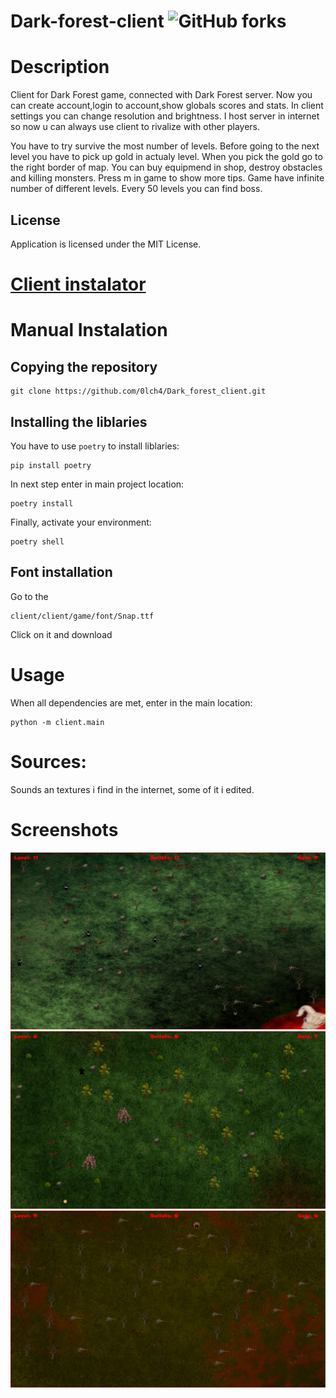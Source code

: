 # Dark-forest-client ![GitHub forks](https://img.shields.io/badge/Version-1.4.2-red)

# Description

Client for Dark Forest game, connected with Dark Forest server. Now you can create account,login to account,show globals scores and stats. In client settings you can change resolution and brightness. I host server in internet so now u can always use client to rivalize with other players.

You have to try survive the most number of levels. Before going to the next level you have to pick up gold in actualy level. When you pick the gold go to the right border of map. You can buy equipmend in shop, destroy obstacles and killing monsters. Press m in game to show more tips. Game have infinite number of different levels. Every 50 levels you can find boss.

## License

Application is licensed under the MIT License.

# [Client instalator](https://drive.google.com/drive/folders/1VaAz0Dw-3dUOMgjF_Wv8NaGZLofEAw8w?usp=sharing)

# Manual Instalation

## Copying the repository

```
git clone https://github.com/0lch4/Dark_forest_client.git
```

## Installing the liblaries

You have to use `poetry` to install liblaries:

```
pip install poetry
```

In next step enter in main project location:

```
poetry install
```

Finally, activate your environment:

```
poetry shell
```

## Font installation

Go to the 
```
client/client/game/font/Snap.ttf
``` 
Click on it and download

# Usage

When all dependencies are met, enter in the main location:

```
python -m client.main
```
# Sources:
Sounds an textures i find in the internet, some of it i edited.

# Screenshots

![screen1](screenshots/dark_forest_screen1.png)
![screen2](screenshots/dark_forest_screen2.png)
![screen3](screenshots/dark_forest_screen3.png)
